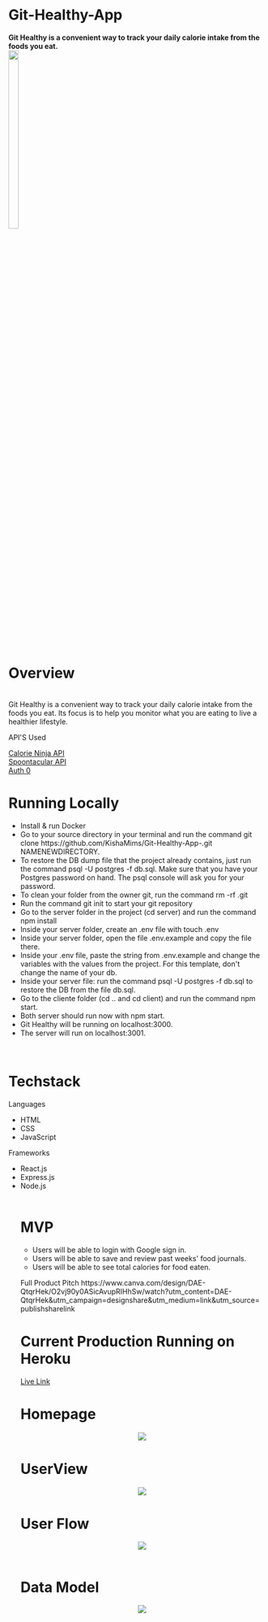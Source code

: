 # Git-Healthy-App
<b>Git Healthy is a convenient way to track your daily calorie intake from the foods you eat.</b> <br/>
<img src="https://user-images.githubusercontent.com/86165064/164090412-1fcd84ad-75d8-424c-a8c8-36678e0ca5cb.png" width=20% height=30% /> </br>
<h1>Overview</h1> </br>
Git Healthy is a convenient way to track your daily calorie intake from the foods you eat.  Its focus is to help you monitor what you are eating to live a healthier lifestyle.
<p>API'S Used</p> 
<a href="https://calorieninjas.com/api">Calorie Ninja API</a><br/>
<a href="https://spoonacular.com/food-api">Spoontacular API</a><br/>
<a href="https://auth0.com/docs/quickstart/backend/nodejs/01-authorization)">Auth 0</a>
</center>
<h1>Running Locally</h1>
<ul>
<li>Install & run Docker</li>
<li>Go to your source directory in your terminal and run the command git clone https://github.com/KishaMims/Git-Healthy-App-.git NAMENEWDIRECTORY. 
<li>To restore the DB dump file that the project already contains, just run the command psql -U postgres -f db.sql. Make sure that you have your Postgres password on hand. The psql console will ask you for your password.</li>
<li>To clean your folder from the owner git, run the command rm -rf .git</li>
<li>Run the command git init to start your git repository</li>
<li>Go to the server folder in the project (cd server) and run the command npm install</li>
<li>Inside your server folder, create an .env file with touch .env</li>
<li>Inside your server folder, open the file .env.example and copy the file there.</li>
<li>Inside your .env file, paste the string from .env.example and change the variables with the values from the project. For this template, don't change the name of your db.</li>
<li>Inside your server file: run the command psql -U postgres -f db.sql to restore the DB from the file db.sql.</li>
<li>Go to the cliente folder (cd .. and cd client) and run the command npm start.</li>
<li> Both server should run now with npm start.</li>
<li>Git Healthy will be running on localhost:3000.</li>
<li>The server will run on localhost:3001.</li>
</ul>
<br/>
<h1>Techstack</h1>
Languages
<uL>
  <li>HTML</li>
  <li>CSS</li>
  <li>JavaScript</li>
</ul>
Frameworks
<ul>
  <li>React.js</li>
  <li>Express.js</li>
  <li>Node.js</li>
  </br>
<h1>MVP</h1>
<ul>
  <li>Users will be able to login with Google sign in.</li>
  <li>Users will be able to save and review past weeks' food journals.</li>
  <li>Users will be able to see total calories for food eaten.</li>
  </ul>
  <p>Full Product Pitch https://www.canva.com/design/DAE-QtqrHek/O2vj90y0ASicAvupRIHhSw/watch?utm_content=DAE-QtqrHek&utm_campaign=designshare&utm_medium=link&utm_source=publishsharelink </p>
  <h1>Current Production Running on Heroku</h1>
<a href="https://git-healthy-22.herokuapp.com">Live Link</a>
<h1>Homepage</h1>
<center><img src="https://user-images.githubusercontent.com/86165064/169418804-21bf70c8-9190-436b-bc80-cd977ac42aa5.jpg"/></center>
<h1>UserView</h1>
<center><img src="https://user-images.githubusercontent.com/86165064/169418903-09d4d3b0-332c-42a7-a3c7-94fd5a8768dc.jpg"/></center>
 <h1>User Flow</h1>
<center><img src="https://user-images.githubusercontent.com/86165064/164325673-e9cce3af-b8ba-4fdd-ae09-c44e3d373dc1.jpg"/> </center>
</br>
 <h1>Data Model</h1>
<center><img src="https://user-images.githubusercontent.com/86165064/168924614-fea47dd8-7f20-4fe8-8682-8a5a7ccc77a5.jpg"/></center>
